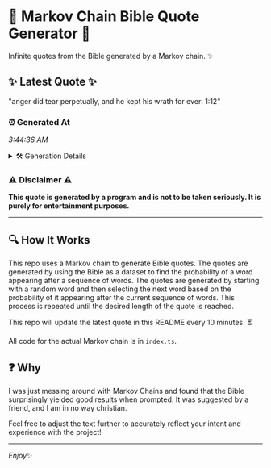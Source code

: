 # 📖 Markov Chain Bible Quote Generator 📖

Infinite quotes from the Bible generated by a Markov chain. ✨

## ✨ Latest Quote ✨
"anger did tear perpetually, and he kept his wrath for ever: 1:12"

### ⏰ Generated At
*3:44:36 AM*

<details>
    <summary>🛠️ Generation Details</summary>
    <p>
        <strong>🌱 Seed:</strong> anger<br>
        <strong>🔄 Iterations:</strong> 11<br>
        <strong>📜 Context History:</strong><br>[ anger ]: did<br>[ anger, did ]: tear<br>[ anger, did, tear ]: perpetually,<br>[ anger, did, tear, perpetually, ]: and<br>[ anger, did, tear, perpetually,, and ]: he<br>[ anger, did, tear, perpetually,, and, he ]: kept<br>[ did, tear, perpetually,, and, he, kept ]: his<br>[ tear, perpetually,, and, he, kept, his ]: wrath<br>[ perpetually,, and, he, kept, his, wrath ]: for<br>[ and, he, kept, his, wrath, for ]: ever:<br>[ he, kept, his, wrath, for, ever: ]: 1:12<br>
    </p>
</details>

### ⚠️ Disclaimer ⚠️
**This quote is generated by a program and is not to be taken seriously. It is purely for entertainment purposes.**

---

## 🔍 How It Works

This repo uses a Markov chain to generate Bible quotes. The quotes are generated by using the Bible as a dataset to find the probability of a word appearing after a sequence of words. The quotes are generated by starting with a random word and then selecting the next word based on the probability of it appearing after the current sequence of words. This process is repeated until the desired length of the quote is reached.

This repo will update the latest quote in this README every 10 minutes. ⏳

All code for the actual Markov chain is in `index.ts`.

## ❓ Why

I was just messing around with Markov Chains and found that the Bible surprisingly yielded good results when prompted. 
It was suggested by a friend, and I am in no way christian.

Feel free to adjust the text further to accurately reflect your intent and experience with the project!

---

*Enjoy*✨
